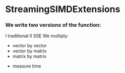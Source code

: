 # StreamingSIMDExtensions

### We write two versions of the function:
I traditional
II SSE
We multiply:
* vector by vector
* vector by matrix
* matrix by matrix
- measure time

